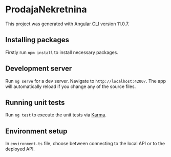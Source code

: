 # ProdajaNekretnina

This project was generated with [Angular CLI](https://github.com/angular/angular-cli) version 11.0.7.

## Installing packages

Firstly run `npm install` to install necessary packages.

## Development server

Run `ng serve` for a dev server. Navigate to `http://localhost:4200/`. The app will automatically reload if you change any of the source files.

## Running unit tests

Run `ng test` to execute the unit tests via [Karma](https://karma-runner.github.io).

## Environment setup

In `environment.ts` file, choose between connecting to the local API or to the deployed API.

